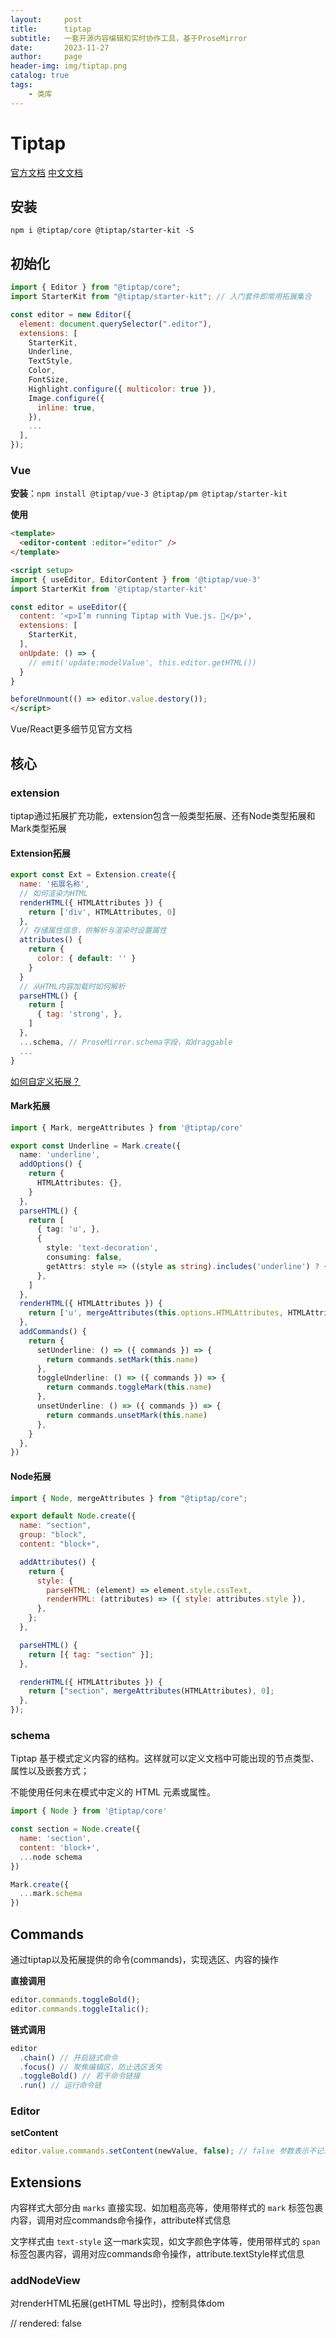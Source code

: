 ```yaml
---
layout:     post
title:      tiptap
subtitle:   一套开源内容编辑和实时协作工具，基于ProseMirror
date:       2023-11-27
author:     page
header-img: img/tiptap.png
catalog: true
tags:
    - 类库
---
```


# Tiptap

[官方文档](https://tiptap.dev/) [中文文档](https://www.itxst.com/tiptap/tutorial.html)

## 安装

```shell
npm i @tiptap/core @tiptap/starter-kit -S
```

## 初始化

```js
import { Editor } from "@tiptap/core";
import StarterKit from "@tiptap/starter-kit"; // 入门套件即常用拓展集合

const editor = new Editor({
  element: document.querySelector(".editor"),
  extensions: [
    StarterKit,
    Underline,
    TextStyle,
    Color,
    FontSize,
    Highlight.configure({ multicolor: true }),
    Image.configure({
      inline: true,
    }),
    ...
  ],
});
```

### Vue

**安装**：`npm install @tiptap/vue-3 @tiptap/pm @tiptap/starter-kit`

**使用**

```html
<template>
  <editor-content :editor="editor" />
</template>

<script setup>
import { useEditor, EditorContent } from '@tiptap/vue-3'
import StarterKit from '@tiptap/starter-kit'

const editor = useEditor({
  content: '<p>I’m running Tiptap with Vue.js. 🎉</p>',
  extensions: [
    StarterKit,
  ],
  onUpdate: () => {
    // emit('update:modelValue', this.editor.getHTML())
  }
}

beforeUnmount(() => editor.value.destory());
</script>
```



Vue/React更多细节见官方文档

## 核心

### extension

tiptap通过拓展扩充功能，extension包含一般类型拓展、还有Node类型拓展和Mark类型拓展

#### Extension拓展

```js
export const Ext = Extension.create({
  name: '拓展名称',
  // 如何渲染为HTML
  renderHTML({ HTMLAttributes }) {
    return ['div', HTMLAttributes, 0]
  },
  // 存储属性信息，供解析与渲染时设置属性
  attributes() {
    return {
      color: { default: '' }
    }
  }
  // 从HTML内容加载时如何解析
  parseHTML() {
    return [
      { tag: 'strong', },
    ]
  },
  ...schema, // ProseMirror.schema字段，如draggable
  ...
}
```

[如何自定义拓展？](https://tiptap.dev/guide/custom-extensions)

#### Mark拓展

```ts
import { Mark, mergeAttributes } from '@tiptap/core'

export const Underline = Mark.create({
  name: 'underline',
  addOptions() {
    return {
      HTMLAttributes: {},
    }
  },
  parseHTML() {
    return [
      { tag: 'u', },
      {
        style: 'text-decoration',
        consuming: false,
        getAttrs: style => ((style as string).includes('underline') ? {} : false),
      },
    ]
  },
  renderHTML({ HTMLAttributes }) {
    return ['u', mergeAttributes(this.options.HTMLAttributes, HTMLAttributes), 0]
  },
  addCommands() {
    return {
      setUnderline: () => ({ commands }) => {
        return commands.setMark(this.name)
      },
      toggleUnderline: () => ({ commands }) => {
        return commands.toggleMark(this.name)
      },
      unsetUnderline: () => ({ commands }) => {
        return commands.unsetMark(this.name)
      },
    }
  },
})
```

#### Node拓展

```js
import { Node, mergeAttributes } from "@tiptap/core";

export default Node.create({
  name: "section",
  group: "block",
  content: "block+",

  addAttributes() {
    return {
      style: {
        parseHTML: (element) => element.style.cssText,
        renderHTML: (attributes) => ({ style: attributes.style }),
      },
    };
  },

  parseHTML() {
    return [{ tag: "section" }];
  },

  renderHTML({ HTMLAttributes }) {
    return ["section", mergeAttributes(HTMLAttributes), 0];
  },
});
```

### schema

Tiptap 基于模式定义内容的结构。这样就可以定义文档中可能出现的节点类型、属性以及嵌套方式；

不能使用任何未在模式中定义的 HTML 元素或属性。

```js
import { Node } from '@tiptap/core'

const section = Node.create({
  name: 'section',
  content: 'block+',
  ...node schema
})

Mark.create({
  ...mark.schema
})
```

## Commands

通过tiptap以及拓展提供的命令(commands)，实现选区、内容的操作

**直接调用**

```js
editor.commands.toggleBold();
editor.commands.toggleItalic();
```

**链式调用**

```js
editor
  .chain() // 开启链式命令
  .focus() // 聚焦编辑区，防止选区丢失
  .toggleBold() // 若干命令链接 
  .run() // 运行命令链
```

### Editor

**setContent**

```js
editor.value.commands.setContent(newValue, false); // false 参数表示不记录这次变更到历史记录中
```





## Extensions

内容样式大部分由 `marks` 直接实现、如加粗高亮等，使用带样式的 `mark` 标签包裹内容，调用对应commands命令操作，attribute样式信息

文字样式由 `text-style` 这一mark实现，如文字颜色字体等，使用带样式的 `span` 标签包裹内容，调用对应commands命令操作，attribute.textStyle样式信息

### addNodeView

对renderHTML拓展(getHTML 导出时)，控制具体dom

// rendered: false
